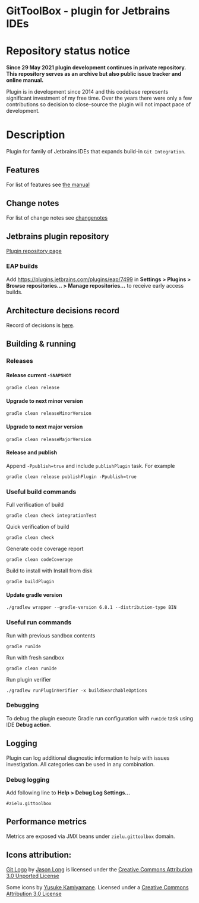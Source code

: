 GitToolBox - plugin for Jetbrains IDEs
======================================

# Repository status notice
**Since 29 May 2021 plugin development continues in private repository.**
**This repository serves as an archive but also public issue tracker and online manual.**

Plugin is in development since 2014 and this codebase represents significant investment of my free time.
Over the years there were only a few contributions so decision to close-source the plugin will not impact
pace of development.

# Description
Plugin for family of Jetbrains IDEs that expands build-in `Git Integration`.

## Features
For list of features see [the manual](https://github.com/zielu/GitToolBox/wiki/Manual)

## Change notes
For list of change notes see [changenotes](./GitToolBox/change-notes.html)

## Jetbrains plugin repository
[Plugin repository page](https://plugins.jetbrains.com/plugin/7499-gittoolbox)

### EAP builds
Add https://plugins.jetbrains.com/plugins/eap/7499 in **Settings > Plugins > Browse repositories... > Manage 
repositories...** to receive early access builds.

## Architecture decisions record
Record of decisions is [here](https://github.com/zielu/GitToolBox/wiki/ADR).

## Building & running

### Releases

#### Release current `-SNAPSHOT`
```shell script
gradle clean release
```
#### Upgrade to next minor version
```shell script
gradle clean releaseMinorVersion
```
#### Upgrade to next major version
```shell script
gradle clean releaseMajorVersion
```

#### Release and publish
Append ```-Ppublish=true``` and include ```publishPlugin``` task.
For example
```shell script
gradle clean release publishPlugin -Ppublish=true
```

### Useful build commands
Full verification of build
```shell script
gradle clean check integrationTest
```
Quick verification of build
```shell script
gradle clean check
```
Generate code coverage report
```shell script
gradle clean codeCoverage
```
Build to install with Install from disk
```shell script
gradle buildPlugin
```

#### Update gradle version
```shell script
./gradlew wrapper --gradle-version 6.8.1 --distribution-type BIN
```

### Useful run commands
Run with previous sandbox contents
```shell script
gradle runIde
```
Run with fresh sandbox
```shell script
gradle clean runIde
```
Run plugin verifier
```shell script
./gradlew runPluginVerifier -x buildSearchableOptions
```

### Debugging
To debug the plugin execute Gradle run configuration with `runIde` task using IDE **Debug action**.

## Logging
Plugin can log additional diagnostic information to help with issues investigation. All categories can be used in any combination.

### Debug logging
Add following line to **Help > Debug Log Settings...**
```
#zielu.gittoolbox
```

## Performance metrics
Metrics are exposed via JMX beans under `zielu.gittoolbox` domain.

## Icons attribution:

[Git Logo](https://git-scm.com/downloads/logos) by [Jason Long](https://twitter.com/jasonlong) is licensed under the [Creative Commons Attribution 3.0 Unported License](https://creativecommons.org/licenses/by/3.0/)

Some icons by [Yusuke Kamiyamane](http://p.yusukekamiyamane.com). Licensed under a [Creative Commons Attribution 3.0 License](http://creativecommons.org/licenses/by/3.0/)

